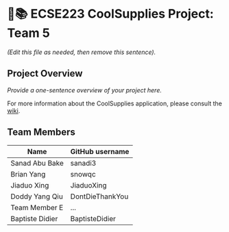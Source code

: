 # :triangular_ruler::books: ECSE223 CoolSupplies Project: Team 5

_(Edit this file as needed, then remove this sentence)._

## Project Overview

_Provide a one-sentence overview of your project here._

For more information about the CoolSupplies application, please consult the [wiki](../../wiki).

## Team Members

| Name            | GitHub username |
|-----------------|-----------------|
| Sanad Abu Bake  | sanadi3         |
| Brian Yang      | snowqc          |
| Jiaduo Xing     | JiaduoXing      |
| Doddy Yang Qiu  | DontDieThankYou |
| Team Member E   | ...             |
| Baptiste Didier | BaptisteDidier  |
